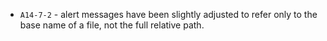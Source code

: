  * `A14-7-2` - alert messages have been slightly adjusted to refer only to the base name of a file, not the full relative path.